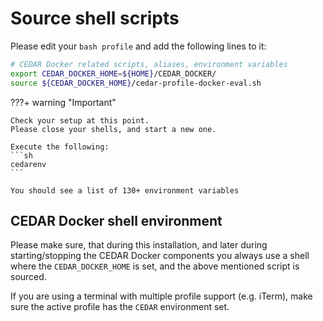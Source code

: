 # Source shell scripts

Please edit your `bash profile` and add the following lines to it:

```sh
# CEDAR Docker related scripts, aliases, environment variables
export CEDAR_DOCKER_HOME=${HOME}/CEDAR_DOCKER/
source ${CEDAR_DOCKER_HOME}/cedar-profile-docker-eval.sh
```

???+ warning "Important"

    Check your setup at this point.
    Please close your shells, and start a new one.
    
    Execute the following:
    ```sh
    cedarenv
    ```

    You should see a list of 130+ environment variables

## CEDAR Docker shell environment

Please make sure, that during this installation, and later during starting/stopping the CEDAR Docker components you always use a shell where the `CEDAR_DOCKER_HOME` is set, and the above mentioned script is sourced.

If you are using a terminal with multiple profile support (e.g. iTerm), make sure the active profile has the `CEDAR` environment set.
